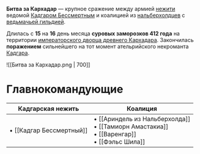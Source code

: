 **Битва за Кархадар** — крупное сражение между армией [нежити](Монстры#Нежить) ведомой [Кадгаром Бессмертным](Кадгар%20Бессмертный.md) и коалицией из [нальберхолдцев](Нальберхолд.md) с [ведьмачьей гильдией](Ведьмачья%20гильдия.md). 

Длилась с **15** на **16** день месяца **суровых заморозков 412 года** на территории [императорского дворца древнего Кархадара](Древний%20Кархадар#Императорский%20дворец). Закончилась **поражением** сильнейшего на тот момент ательрийского некроманта [Кадгара](Кадгар%20Бессмертный.md).

![[Битва за Кархадар.png | 700]]

# Главнокомандующие

| Кадгарская нежить        | Коалиция                                                                                        |
| ------------------------ | ----------------------------------------------------------------------------------------------- |
| • [[Кадгар Бессмертный]] | • [[Ариндель из Нальберхолда]]<br>• [[Тамиорн Амастакиа]]<br>• [[Варенгар]]<br>• [[Фэльс Шила]] |
